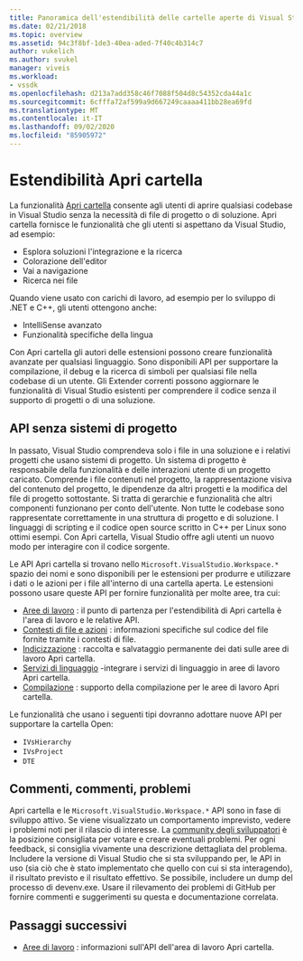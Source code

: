```yaml
---
title: Panoramica dell'estendibilità delle cartelle aperte di Visual Studio | Microsoft Docs
ms.date: 02/21/2018
ms.topic: overview
ms.assetid: 94c3f8bf-1de3-40ea-aded-7f40c4b314c7
author: vukelich
ms.author: svukel
manager: viveis
ms.workload:
- vssdk
ms.openlocfilehash: d213a7add358c46f7088f504d8c54352cda44a1c
ms.sourcegitcommit: 6cfffa72af599a9d667249caaaa411bb28ea69fd
ms.translationtype: MT
ms.contentlocale: it-IT
ms.lasthandoff: 09/02/2020
ms.locfileid: "85905972"
---
```

# <a name="open-folder-extensibility"></a>Estendibilità Apri cartella

La funzionalità [Apri cartella](../ide/develop-code-in-visual-studio-without-projects-or-solutions.md) consente agli utenti di aprire qualsiasi codebase in Visual Studio senza la necessità di file di progetto o di soluzione. Apri cartella fornisce le funzionalità che gli utenti si aspettano da Visual Studio, ad esempio:

* Esplora soluzioni l'integrazione e la ricerca
* Colorazione dell'editor
* Vai a navigazione
* Ricerca nei file

Quando viene usato con carichi di lavoro, ad esempio per lo sviluppo di .NET e C++, gli utenti ottengono anche:

* IntelliSense avanzato
* Funzionalità specifiche della lingua

Con Apri cartella gli autori delle estensioni possono creare funzionalità avanzate per qualsiasi linguaggio. Sono disponibili API per supportare la compilazione, il debug e la ricerca di simboli per qualsiasi file nella codebase di un utente. Gli Extender correnti possono aggiornare le funzionalità di Visual Studio esistenti per comprendere il codice senza il supporto di progetti o di una soluzione.

## <a name="an-api-without-project-systems"></a>API senza sistemi di progetto

In passato, Visual Studio comprendeva solo i file in una soluzione e i relativi progetti che usano sistemi di progetto. Un sistema di progetto è responsabile della funzionalità e delle interazioni utente di un progetto caricato. Comprende i file contenuti nel progetto, la rappresentazione visiva del contenuto del progetto, le dipendenze da altri progetti e la modifica del file di progetto sottostante. Si tratta di gerarchie e funzionalità che altri componenti funzionano per conto dell'utente. Non tutte le codebase sono rappresentate correttamente in una struttura di progetto e di soluzione. I linguaggi di scripting e il codice open source scritto in C++ per Linux sono ottimi esempi. Con Apri cartella, Visual Studio offre agli utenti un nuovo modo per interagire con il codice sorgente.

Le API Apri cartella si trovano nello `Microsoft.VisualStudio.Workspace.*` spazio dei nomi e sono disponibili per le estensioni per produrre e utilizzare i dati o le azioni per i file all'interno di una cartella aperta. Le estensioni possono usare queste API per fornire funzionalità per molte aree, tra cui:

- [Aree di lavoro](workspaces.md) : il punto di partenza per l'estendibilità di Apri cartella è l'area di lavoro e le relative API.
- [Contesti di file e azioni](workspace-file-contexts.md) : informazioni specifiche sul codice del file fornite tramite i contesti di file.
- [Indicizzazione](workspace-indexing.md) : raccolta e salvataggio permanente dei dati sulle aree di lavoro Apri cartella.
- [Servizi di linguaggio](workspace-language-services.md) -integrare i servizi di linguaggio in aree di lavoro Apri cartella.
- [Compilazione](workspace-build.md) : supporto della compilazione per le aree di lavoro Apri cartella.

Le funzionalità che usano i seguenti tipi dovranno adottare nuove API per supportare la cartella Open:

- `IVsHierarchy`
- `IVsProject`
- `DTE`

## <a name="feedback-comments-issues"></a>Commenti, commenti, problemi

Apri cartella e le `Microsoft.VisualStudio.Workspace.*` API sono in fase di sviluppo attivo. Se viene visualizzato un comportamento imprevisto, vedere i problemi noti per il rilascio di interesse. La [community degli sviluppatori](https://developercommunity.visualstudio.com) è la posizione consigliata per votare e creare eventuali problemi. Per ogni feedback, si consiglia vivamente una descrizione dettagliata del problema. Includere la versione di Visual Studio che si sta sviluppando per, le API in uso (sia ciò che è stato implementato che quello con cui si sta interagendo), il risultato previsto e il risultato effettivo. Se possibile, includere un dump del processo di devenv.exe. Usare il rilevamento dei problemi di GitHub per fornire commenti e suggerimenti su questa e documentazione correlata.

## <a name="next-steps"></a>Passaggi successivi

* [Aree di lavoro](workspaces.md) : informazioni sull'API dell'area di lavoro Apri cartella.